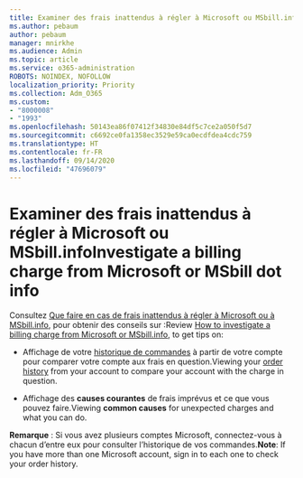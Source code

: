 ```yaml
---
title: Examiner des frais inattendus à régler à Microsoft ou MSbill.info
ms.author: pebaum
author: pebaum
manager: mnirkhe
ms.audience: Admin
ms.topic: article
ms.service: o365-administration
ROBOTS: NOINDEX, NOFOLLOW
localization_priority: Priority
ms.collection: Adm_O365
ms.custom:
- "8000008"
- "1993"
ms.openlocfilehash: 50143ea86f07412f34830e84df5c7ce2a050f5d7
ms.sourcegitcommit: c6692ce0fa1358ec3529e59ca0ecdfdea4cdc759
ms.translationtype: HT
ms.contentlocale: fr-FR
ms.lasthandoff: 09/14/2020
ms.locfileid: "47696079"
---
```

# <a name="investigate-a-billing-charge-from-microsoft-or-msbill-dot-info"></a><span data-ttu-id="c3a69-102">Examiner des frais inattendus à régler à Microsoft ou MSbill.info</span><span class="sxs-lookup"><span data-stu-id="c3a69-102">Investigate a billing charge from Microsoft or MSbill dot info</span></span>

<span data-ttu-id="c3a69-103">Consultez [Que faire en cas de frais inattendus à régler à Microsoft ou à MSbill.info](https://support.microsoft.com/help/10623/microsoft-account-investigate-billing-charge), pour obtenir des conseils sur :</span><span class="sxs-lookup"><span data-stu-id="c3a69-103">Review [How to investigate a billing charge from Microsoft or MSbill.info](https://support.microsoft.com/help/10623/microsoft-account-investigate-billing-charge), to get tips on:</span></span> 

- <span data-ttu-id="c3a69-104">Affichage de votre [historique de commandes](https://account.microsoft.com/billing/orders/) à partir de votre compte pour comparer votre compte aux frais en question.</span><span class="sxs-lookup"><span data-stu-id="c3a69-104">Viewing your [order history](https://account.microsoft.com/billing/orders/) from your account to compare your account with the charge in question.</span></span>

- <span data-ttu-id="c3a69-105">Affichage des **causes courantes** de frais imprévus et ce que vous pouvez faire.</span><span class="sxs-lookup"><span data-stu-id="c3a69-105">Viewing **common causes** for unexpected charges and what you can do.</span></span>

<span data-ttu-id="c3a69-106">**Remarque** : Si vous avez plusieurs comptes Microsoft, connectez-vous à chacun d’entre eux pour consulter l’historique de vos commandes.</span><span class="sxs-lookup"><span data-stu-id="c3a69-106">**Note**: If you have more than one Microsoft account, sign in to each one to check your order history.</span></span>
